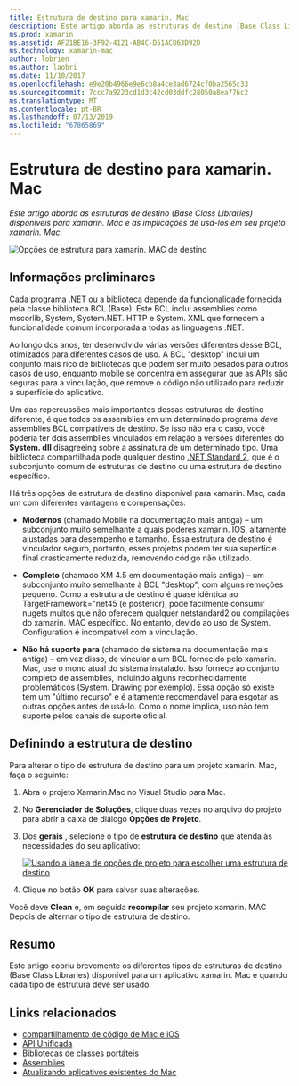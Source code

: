 ```yaml
---
title: Estrutura de destino para xamarin. Mac
description: Este artigo aborda as estruturas de destino (Base Class Libraries) disponíveis para xamarin. Mac e as implicações de usá-los em seu projeto xamarin. Mac.
ms.prod: xamarin
ms.assetid: AF21BE16-3F92-4121-AB4C-D51AC863D92D
ms.technology: xamarin-mac
author: lobrien
ms.author: laobri
ms.date: 11/10/2017
ms.openlocfilehash: e9e20b4966e9e6cb8a4ce3ad6724cf0ba2565c33
ms.sourcegitcommit: 7ccc7a9223cd1d3c42cd03ddfc28050a8ea776c2
ms.translationtype: MT
ms.contentlocale: pt-BR
ms.lasthandoff: 07/13/2019
ms.locfileid: "67865869"
---
```

# <a name="target-framework-for-xamarinmac"></a>Estrutura de destino para xamarin. Mac

_Este artigo aborda as estruturas de destino (Base Class Libraries) disponíveis para xamarin. Mac e as implicações de usá-los em seu projeto xamarin. Mac._

![Opções de estrutura para xamarin. MAC de destino](target-framework-images/select-target.png "opções de estrutura para xamarin. MAC de destino")

## <a name="background"></a>Informações preliminares

Cada programa .NET ou a biblioteca depende da funcionalidade fornecida pela classe biblioteca BCL (Base). Este BCL inclui assemblies como mscorlib, System, System.NET. HTTP e System. XML que fornecem a funcionalidade comum incorporada a todas as linguagens .NET.

Ao longo dos anos, ter desenvolvido várias versões diferentes desse BCL, otimizados para diferentes casos de uso. A BCL "desktop" inclui um conjunto mais rico de bibliotecas que podem ser muito pesados para outros casos de uso, enquanto mobile se concentra em assegurar que as APIs são seguras para a vinculação, que remove o código não utilizado para reduzir a superfície do aplicativo.

Um das repercussões mais importantes dessas estruturas de destino diferente, é que todos os assemblies em um determinado programa *deve* assemblies BCL compatíveis de destino. Se isso não era o caso, você poderia ter dois assemblies vinculados em relação a versões diferentes do **System. dll** disagreeing sobre a assinatura de um determinado tipo. Uma biblioteca compartilhada pode qualquer destino [.NET Standard 2](https://blog.xamarin.com/share-code-net-standard-2-0/), que é o subconjunto comum de estruturas de destino ou uma estrutura de destino específico.

Há três opções de estrutura de destino disponível para xamarin. Mac, cada um com diferentes vantagens e compensações:

- **Modernos** (chamado Mobile na documentação mais antiga) – um subconjunto muito semelhante a quais poderes xamarin. IOS, altamente ajustadas para desempenho e tamanho. Essa estrutura de destino é vinculador seguro, portanto, esses projetos podem ter sua superfície final drasticamente reduzida, removendo código não utilizado.

- **Completo** (chamado XM 4.5 em documentação mais antiga) – um subconjunto muito semelhante à BCL "desktop", com alguns remoções pequeno. Como a estrutura de destino é quase idêntica ao TargetFramework="net45 (e posterior), pode facilmente consumir nugets muitos que não oferecem qualquer netstandard2 ou compilações do xamarin. MAC específico. No entanto, devido ao uso de System. Configuration é incompatível com a vinculação.

- **Não há suporte para** (chamado de sistema na documentação mais antiga) – em vez disso, de vincular a um BCL fornecido pelo xamarin. Mac, use o mono atual do sistema instalado. Isso fornece ao conjunto completo de assemblies, incluindo alguns reconhecidamente problemáticos (System. Drawing por exemplo). Essa opção só existe tem um "último recurso" e é altamente recomendável para esgotar as outras opções antes de usá-lo. Como o nome implica, uso não tem suporte pelos canais de suporte oficial.

## <a name="setting-the-target-framework"></a>Definindo a estrutura de destino

Para alterar o tipo de estrutura de destino para um projeto xamarin. Mac, faça o seguinte:

1. Abra o projeto Xamarin.Mac no Visual Studio para Mac.
2. No **Gerenciador de Soluções**, clique duas vezes no arquivo do projeto para abrir a caixa de diálogo **Opções de Projeto**.
3. Dos **gerais** , selecione o tipo de **estrutura de destino** que atenda às necessidades do seu aplicativo:

    [![Usando a janela de opções de projeto para escolher uma estrutura de destino](target-framework-images/select-target-full.png "usando a janela de opções de projeto para escolher uma estrutura de destino")](target-framework-images/select-target-full-large.png#lightbox)

4. Clique no botão **OK** para salvar suas alterações.

Você deve **Clean** e, em seguida **recompilar** seu projeto xamarin. MAC Depois de alternar o tipo de estrutura de destino.

## <a name="summary"></a>Resumo

Este artigo cobriu brevemente os diferentes tipos de estruturas de destino (Base Class Libraries) disponível para um aplicativo xamarin. Mac e quando cada tipo de estrutura deve ser usado.


## <a name="related-links"></a>Links relacionados

- [compartilhamento de código de Mac e iOS](~/cross-platform/macios/index.md)
- [API Unificada](~/cross-platform/macios/unified/index.md)
- [Bibliotecas de classes portáteis](~/cross-platform/app-fundamentals/pcl.md)
- [Assemblies](~/cross-platform/internals/available-assemblies.md)
- [Atualizando aplicativos existentes do Mac](~/cross-platform/macios/unified/updating-mac-apps.md)
